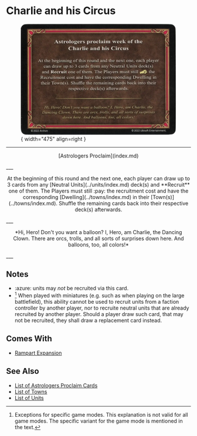 # Charlie and his Circus

<figure markdown="span">

![Charlie and his Circus](../assets/astrologers_proclaim-charlie_and_his_circus.webp){ width="475" align=right }

</figure>

___
<p style="text-align: center;" markdown>[Astrologers Proclaim](index.md)</p>
___
<p style="text-align: center;" markdown>At the beginning of this round and the next one, each player can draw up to 3 cards from any [Neutral Units](../units/index.md) deck(s) and **Recruit** one of them. The Players must still :pay: the recruitment cost and have the corresponding [Dwelling](../towns/index.md) in their [Town(s)](../towns/index.md). Shuffle the remaining cards back into their respective deck(s) afterwards.</p>
___
<p style="text-align: center;" markdown>*Hi, Hero! Don't you want a balloon? I, Hero, am Charlie, the Dancing Clown. There are orcs, trolls, and all sorts of surprises down here. And balloons, too, all colors!*</p>
___


## Notes

- :azure: units may *not* be recruited via this card.
- [^1] When played with miniatures (e.g. such as when playing on the large battlefield), this ability cannot be used to recruit units from a faction controller by another player, nor to recruite neutral units that are already recruited by another player. Should a player draw such card, that may not be recruited, they shall draw a replacement card instead.


## Comes With

- [Rampart Expansion](../content/rampart_expansion.md)


## See Also

- [List of Astrologers Proclaim Cards](index.md)
- [List of Towns](../towns/index.md)
- [List of Units](../units/index.md)


[^1]: Exceptions for specific game modes. This explanation is not valid for all game modes. The specific variant for the game mode is mentioned in the text.
